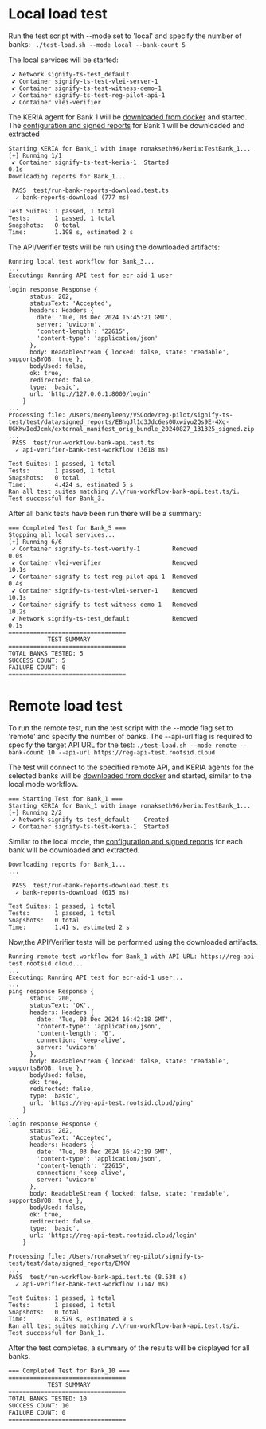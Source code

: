 # Local load test
Run the test script with --mode set to 'local' and specify the number of banks:
``` ./test-load.sh --mode local --bank-count 5```

The local services will be started:
```
 ✔ Network signify-ts-test_default 
 ✔ Container signify-ts-test-vlei-server-1
 ✔ Container signify-ts-test-witness-demo-1
 ✔ Container signify-ts-test-reg-pilot-api-1
 ✔ Container vlei-verifier
```

The KERIA agent for Bank 1 will be [downloaded from docker](https://hub.docker.com/r/ronakseth96/keria/tags) and started.
The [configuration and signed reports](https://github.com/aydarng/bank_reports) for Bank 1 will be downloaded and extracted
```
Starting KERIA for Bank_1 with image ronakseth96/keria:TestBank_1...
[+] Running 1/1
 ✔ Container signify-ts-test-keria-1  Started                                                                                0.1s 
Downloading reports for Bank_1...
```
```
 PASS  test/run-bank-reports-download.test.ts
  ✓ bank-reports-download (777 ms)

Test Suites: 1 passed, 1 total
Tests:       1 passed, 1 total
Snapshots:   0 total
Time:        1.198 s, estimated 2 s
```

The API/Verifier tests will be run using the downloaded artifacts:
```
Running local test workflow for Bank_3...
...
Executing: Running API test for ecr-aid-1 user
...
login response Response {
      status: 202,
      statusText: 'Accepted',
      headers: Headers {
        date: 'Tue, 03 Dec 2024 15:45:21 GMT',
        server: 'uvicorn',
        'content-length': '22615',
        'content-type': 'application/json'
      },
      body: ReadableStream { locked: false, state: 'readable', supportsBYOB: true },
      bodyUsed: false,
      ok: true,
      redirected: false,
      type: 'basic',
      url: 'http://127.0.0.1:8000/login'
    }
...
Processing file: /Users/meenyleeny/VSCode/reg-pilot/signify-ts-test/test/data/signed_reports/EBhgJl1d3Jdc6es0Uxwiyu2Qs9E-4Xq-UGKKwIedJcmk/external_manifest_orig_bundle_20240827_131325_signed.zip
...
 PASS  test/run-workflow-bank-api.test.ts
  ✓ api-verifier-bank-test-workflow (3618 ms)

Test Suites: 1 passed, 1 total
Tests:       1 passed, 1 total
Snapshots:   0 total
Time:        4.424 s, estimated 5 s
Ran all test suites matching /.\/run-workflow-bank-api.test.ts/i.
Test successful for Bank_3.
```

After all bank tests have been run there will be a summary:
```
=== Completed Test for Bank_5 ===
Stopping all local services...
[+] Running 6/6
 ✔ Container signify-ts-test-verify-1         Removed                                                                                                                                                  0.0s 
 ✔ Container vlei-verifier                    Removed                                                                                                                                                 10.1s 
 ✔ Container signify-ts-test-reg-pilot-api-1  Removed                                                                                                                                                  0.4s 
 ✔ Container signify-ts-test-vlei-server-1    Removed                                                                                                                                                 10.1s 
 ✔ Container signify-ts-test-witness-demo-1   Removed                                                                                                                                                 10.2s 
 ✔ Network signify-ts-test_default            Removed                                                                                                                                                  0.1s 
=================================
           TEST SUMMARY          
=================================
TOTAL BANKS TESTED: 5
SUCCESS COUNT: 5
FAILURE COUNT: 0
=================================
```


# Remote load test
To run the remote test, run the test script with the --mode flag set to 'remote' and specify the number of banks. The --api-url flag is required to specify the target API URL for the test: ```./test-load.sh --mode remote --bank-count 10 --api-url https://reg-api-test.rootsid.cloud```

The test will connect to the specified remote API, and KERIA agents for the selected banks will be [downloaded from docker](https://hub.docker.com/r/ronakseth96/keria/tags) and started, similar to the local mode workflow.

```
=== Starting Test for Bank_1 ===
Starting KERIA for Bank_1 with image ronakseth96/keria:TestBank_1...
[+] Running 2/2
 ✔ Network signify-ts-test_default    Created
 ✔ Container signify-ts-test-keria-1  Started   
```

Similar to the local mode, the [configuration and signed reports](https://github.com/aydarng/bank_reports) for each bank will be downloaded and extracted.

```
Downloading reports for Bank_1...
...

 PASS  test/run-bank-reports-download.test.ts
  ✓ bank-reports-download (615 ms)

Test Suites: 1 passed, 1 total
Tests:       1 passed, 1 total
Snapshots:   0 total
Time:        1.41 s, estimated 2 s
```

Now,the API/Verifier tests will be performed using the downloaded artifacts.

```
Running remote test workflow for Bank_1 with API URL: https://reg-api-test.rootsid.cloud...
...
Executing: Running API test for ecr-aid-1 user...
...
ping response Response {
      status: 200,
      statusText: 'OK',
      headers: Headers {
        date: 'Tue, 03 Dec 2024 16:42:18 GMT',
        'content-type': 'application/json',
        'content-length': '6',
        connection: 'keep-alive',
        server: 'uvicorn'
      },
      body: ReadableStream { locked: false, state: 'readable', supportsBYOB: true },
      bodyUsed: false,
      ok: true,
      redirected: false,
      type: 'basic',
      url: 'https://reg-api-test.rootsid.cloud/ping'
    }
...
login response Response {
      status: 202,
      statusText: 'Accepted',
      headers: Headers {
        date: 'Tue, 03 Dec 2024 16:42:19 GMT',
        'content-type': 'application/json',
        'content-length': '22615',
        connection: 'keep-alive',
        server: 'uvicorn'
      },
      body: ReadableStream { locked: false, state: 'readable', supportsBYOB: true },
      bodyUsed: false,
      ok: true,
      redirected: false,
      type: 'basic',
      url: 'https://reg-api-test.rootsid.cloud/login'
    }
```
```
Processing file: /Users/ronakseth/reg-pilot/signify-ts-test/test/data/signed_reports/EMKW
...
PASS  test/run-workflow-bank-api.test.ts (8.538 s)
  ✓ api-verifier-bank-test-workflow (7147 ms)

Test Suites: 1 passed, 1 total
Tests:       1 passed, 1 total
Snapshots:   0 total
Time:        8.579 s, estimated 9 s
Ran all test suites matching /.\/run-workflow-bank-api.test.ts/i.
Test successful for Bank_1.
```

After the test completes, a summary of the results will be displayed for all banks.
```
=== Completed Test for Bank_10 ===
=================================
           TEST SUMMARY          
=================================
TOTAL BANKS TESTED: 10
SUCCESS COUNT: 10
FAILURE COUNT: 0
=================================
```










